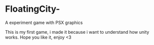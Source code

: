 # FloatingCity-
A experiment game with PSX graphics

This is my first game, i made it because i want to understand how unity works.
Hope you like it, enjoy <3
